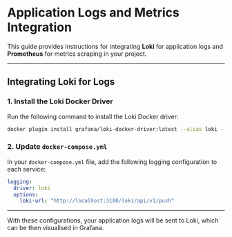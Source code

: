 
# Application Logs and Metrics Integration

This guide provides instructions for integrating **Loki** for application logs and **Prometheus** for metrics scraping in your project.

---

## **Integrating Loki for Logs**

### 1. Install the Loki Docker Driver

Run the following command to install the Loki Docker driver:

```bash
docker plugin install grafana/loki-docker-driver:latest --alias loki --grant-all-permissions
```

### 2. Update `docker-compose.yml`

In your `docker-compose.yml` file, add the following logging configuration to each service:

```yaml
logging:
  driver: loki
  options:
    loki-url: "http://localhost:3100/loki/api/v1/push"
```

---

With these configurations, your application logs will be sent to Loki, which can be then visualised in Grafana.



